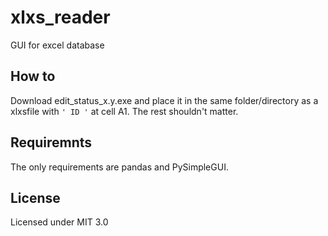 # xlxs_reader
GUI for excel database 

## How to
Download edit_status_x.y.exe and place it in the same folder/directory as a xlxsfile with `' ID '` at cell A1. The rest shouldn't matter.

## Requiremnts
The only requirements are pandas and PySimpleGUI.

## License
Licensed under MIT 3.0
